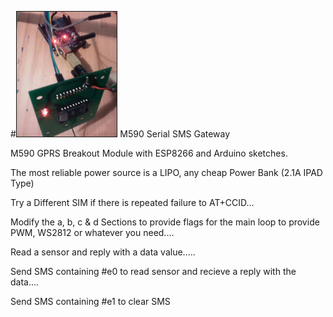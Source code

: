 #<IMG SRC="https://raw.githubusercontent.com/downtrodden/monitor/gh-pages/M590_Arduino_small.jpg" HEIGHT="200" BORDER="1"> M590 Serial SMS Gateway

M590 GPRS Breakout Module with ESP8266 and Arduino sketches.

The most reliable power source is a LIPO, any cheap Power Bank (2.1A IPAD Type)

Try a Different SIM if there is repeated failure to AT+CCID...

Modify the a, b, c & d Sections to provide flags for the main loop
to provide PWM, WS2812 or whatever you need....

Read a sensor and reply with a data value.....

Send SMS containing #e0 to read sensor and recieve a reply with the data.... 

Send SMS containing #e1 to clear SMS

